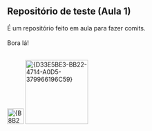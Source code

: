 ## Repositório de teste (Aula 1) <br>

É um repositório feito em aula para fazer comits. <br> <br>
Bora lá!<br> <br>


<img width="38" height="36" alt="{B8B2521A-EF56-47F1-9700-42C31185AAD2}" src="https://github.com/user-attachments/assets/98ddbb07-c150-4479-9a7f-cc6c535541d5" /> <img width="145" height="148" alt="{D33E5BE3-BB22-4714-A0D5-379966196C59}" src="https://github.com/user-attachments/assets/99b9157f-4c61-46f8-abc6-e7302be61d59" />
